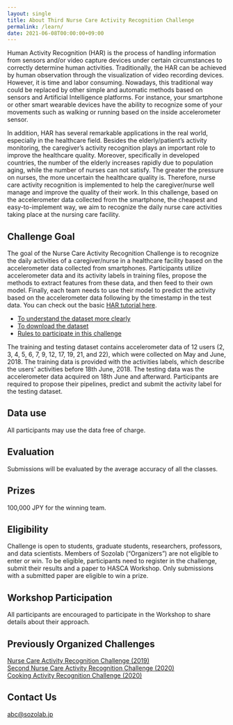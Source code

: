 ```yaml
---
layout: single
title: About Third Nurse Care Activity Recognition Challenge
permalink: /learn/
date: 2021-06-08T00:00:00+09:00
---
```


Human Activity Recognition (HAR) is the process of handling information from sensors and/or video capture devices under certain circumstances to correctly determine human activities. Traditionally, the HAR can be achieved by human observation through the visualization of video recording devices. However, it is time and labor consuming. Nowadays, this traditional way could be replaced by other simple and automatic methods based on sensors and Artificial Intelligence platforms. For instance, your smartphone or other smart wearable devices have the ability to recognize some of your movements such as walking or running based on the inside accelerometer sensor.

In addition, HAR has several remarkable applications in the real world, especially in the healthcare field. Besides the elderly/patient’s activity monitoring, the caregiver’s activity recognition plays an important role to improve the healthcare quality. Moreover, specifically in developed countries, the number of the elderly increases rapidly due to population aging, while the number of nurses can not satisfy. The greater the pressure on nurses, the more uncertain the healthcare quality is. Therefore, nurse care activity recognition is implemented to help the caregiver/nurse well manage and improve the quality of their work. In this challenge, based on the accelerometer data collected from the smartphone, the cheapest and easy-to-implement way, we aim to recognize the daily nurse care activities taking place at the nursing care facility.

## Challenge Goal
The goal of the Nurse Care Activity Recognition Challenge is to recognize the daily activities of a caregiver/nurse in a healthcare facility based on the accelerometer data collected from smartphones. Participants utilize accelerometer data and its activity labels in training files, propose the methods to extract features from these data, and then feed to their own model. Finally, each team needs to use their model to predict the activity based on the accelerometer data following by the timestamp in the test data. You can check out the basic [HAR tutorial here](/nurse2021/tutorial/tutorial.html).

- [To understand the dataset more clearly](/nurse2021/data/)
- [To download the dataset](https://ieee-dataport.org/competitions/third-nurse-care-activity-recognition-challenge)
- [Rules to participate in this challenge](/nurse2021/rules/)

The training and testing dataset contains accelerometer data of 12 users (2, 3, 4, 5, 6, 7, 9, 12, 17, 19, 21, and 22), which were collected on May and June, 2018. The training data is provided with the activities labels, which describe the users' activities before 18th June, 2018. The testing data was the accelerometer data acquired on 18th June and afterward. Participants are required to propose their pipelines, predict and submit the activity label for the testing dataset.


## Data use
All participants may use the data free of charge.

## Evaluation
Submissions will be evaluated by the average accuracy of all the classes.
<!-- Submissions will be evaluated by the Accuracy using following formula:
![\Large Accuracy=\frac{Correctly predicted samples}{All samples}](https://latex.codecogs.com/gif.latex?Accuracy&space;=&space;\frac{Corectly&space;Predicted&space;Samples}{All&space;Samples}) -->

## Prizes
100,000 JPY for the winning team.

## Eligibility
Challenge is open to students, graduate students, researchers, professors, and data scientists. Members of Sozolab (“Organizers”) are not eligible to enter or win. To be eligible, participants need to register in the challenge, submit their results and a paper to HASCA Workshop. Only submissions with a submitted paper are eligible to win a prize.

## Workshop Participation
All participants are encouraged to participate in the Workshop to share details about their approach.

## Previously Organized Challenges
[Nurse Care Activity Recognition Challenge (2019)](https://hasc-nurse-challenge.github.io/)  
[Second Nurse Care Activity Recognition Challenge (2020)](https://abc-research.github.io/nurse2020/)  
[Cooking Activity Recognition Challenge (2020)](https://abc-research.github.io/cook2020/)  

## Contact Us
abc@sozolab.jp
